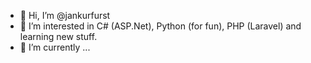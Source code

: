 - 👋 Hi, I’m @jankurfurst
- 👀 I’m interested in C# (ASP.Net), Python (for fun), PHP (Laravel) and learning new stuff.
- 🌱 I’m currently ...

<!---
jankurfurst/jankurfurst is a ✨ special ✨ repository because its `README.md` (this file) appears on your GitHub profile.
You can click the Preview link to take a look at your changes.
--->
